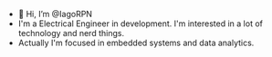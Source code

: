 - 👋 Hi, I’m @IagoRPN
- I'm a Electrical Engineer in development. I'm interested in a lot of technology and nerd things. 
- Actually I'm focused in embedded systems and data analytics.  

<!---
IagoRPN/IagoRPN is a ✨ special ✨ repository because its `README.md` (this file) appears on your GitHub profile.
You can click the Preview link to take a look at your changes.
--->
